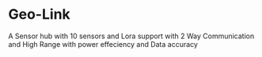 # Geo-Link
A Sensor hub with 10 sensors and Lora support with 2 Way Communication and High Range with power effeciency and Data accuracy
